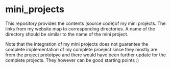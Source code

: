 # mini_projects
This repository provides the contents (source code)of my mini projects.
The links from my website map to corresponding directories.
A name of the directory should be similar to the name of the mini project.

Note that the integration of my mini projects does not guarantee
the complete implementation of my complete proeject since they mostly are
from the project prototpye and there would have been further update for the
complete projects. They however can be good starting points :)
